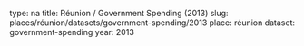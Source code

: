 type: na
title: Réunion / Government Spending (2013)
slug: places/réunion/datasets/government-spending/2013
place: réunion
dataset: government-spending
year: 2013
